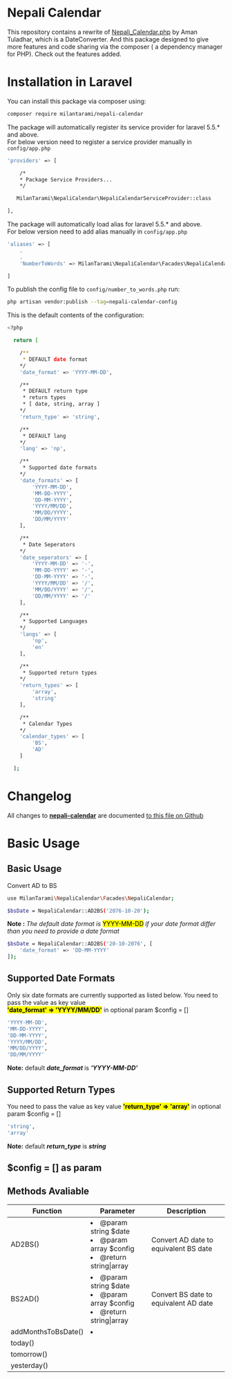 # Nepali Calendar

This repository contains a rewrite of <a href="https://github.com/amant/Nepali-Date-Convert/blob/master/php/nepali_calendar.php">Nepali_Calendar.php</a> by Aman Tuladhar, which is a DateConverter. And this package designed to give more features and code sharing via the composer ( a dependency manager for PHP). Check out the features added.

# Installation in Laravel

You can install this package via composer using:

```bash
composer require milantarami/nepali-calendar
```

The package will automatically register its service provider for laravel 5.5.\* and above. <br>
For below version need to register a service provider manually in <code>config/app.php</code>

```bash
'providers' => [

    /*
    * Package Service Providers...
    */

   MilanTarami\NepaliCalendar\NepaliCalendarServiceProvider::class

],
```

The package will automatically load alias for laravel 5.5.\* and above. <br>
For below version need to add alias manually in <code>config/app.php</code>

```bash
'aliases' => [
    .
    .
    'NumberToWords' => MilanTarami\NepaliCalendar\Facades\NepaliCalendar::class,

]
```

To publish the config file to <code>config/number_to_words.php</code> run:

```bash
php artisan vendor:publish --tag=nepali-calendar-config
```

This is the default contents of the configuration:

```bash
<?php

  return [

    /**
     * DEFAULT date format
    */
    'date_format' => 'YYYY-MM-DD',

    /**
     * DEFAULT return type
     * return types
     * [ date, string, array ]
    */
    'return_type' => 'string',

    /**
     * DEFAULT lang
    */
    'lang' => 'np',

    /**
     * Supported date formats
    */
    'date_formats' => [
        'YYYY-MM-DD',
        'MM-DD-YYYY',
        'DD-MM-YYYY',
        'YYYY/MM/DD',
        'MM/DD/YYYY',
        'DD/MM/YYYY'
    ],

    /**
     * Date Seperators
    */
    'date_seperators' => [
        'YYYY-MM-DD' => '-',
        'MM-DD-YYYY' => '-',
        'DD-MM-YYYY' => '-',
        'YYYY/MM/DD' => '/',
        'MM/DD/YYYY' => '/',
        'DD/MM/YYYY' => '/'
    ],

    /**
     * Supported Languages
    */
    'langs' => [
        'np',
        'en'
    ],

    /**
     * Supported return types
    */
    'return_types' => [
        'array',
        'string'
    ],

    /**
     * Calendar Types
    */
    'calendar_types' => [
        'BS',
        'AD'
    ]

  ];

```

# Changelog

All changes to <strong><a href="https://github.com/milantarami/nepali-calendar">nepali-calendar</a></strong> are documented <a href="https://github.com/milantarami/nepali-calendar/blob/master/CHANGELOG.md">to this file on Github</a>

# Basic Usage

## Basic Usage

Convert AD to BS

```bash
use MilanTarami\NepaliCalendar\Facades\NepaliCalendar;

$bsDate = NepaliCalendar::AD2BS('2076-10-20');
```

<strong>Note :</strong> <i>The default date format is</i> <mark>YYYY-MM-DD</mark> <i> if your date format differ than you need to provide a date format</i>
</i>

```bash
$bsDate = NepaliCalendar::AD2BS('20-10-2076', [
    'date_format' => 'DD-MM-YYYY'
]);
```

## Supported Date Formats

Only six date formats are currently supported as listed below. You need to pass the value as key value<br/><mark><b>'date_format' => 'YYYY/MM/DD'</b></mark> in optional param \$config = []

```bash
'YYYY-MM-DD',
'MM-DD-YYYY',
'DD-MM-YYYY',
'YYYY/MM/DD',
'MM/DD/YYYY',
'DD/MM/YYYY'
```

<strong>Note:</strong> default <i><b> date_format </b></i> is <i><b>'YYYY-MM-DD'</b></i>

## Supported Return Types

You need to pass the value as key value <mark><b>'return_type' => 'array'</b></mark> in optional param \$config = []

```bash
'string',
'array'
```

<strong>Note:</strong> default <i><b> return_type </b></i> is <i><b>string</b></i>

## \$config = [] as param

## Methods Avaliable

<table width="100">
    <thead>
        <tr>
            <th>Function</th>
            <th>Parameter</th>
            <th>Description</th>
        </tr>
    </thead>
    <tbody>
        <tr>
            <td>AD2BS()</td>
            <td>
                <li>@param string $date</li>
                <li>@param array $config</li>
                <li>@return string|array </li>
            </td>
            <td>
                Convert AD date to equivalent BS date
            </td>
        </tr>
        <tr>
            <td>BS2AD()</td>
            <td>
                <li>@param string $date</li>
                <li>@param array $config</li>
                <li>@return string|array </li>
            </td>
            <td>
                Convert BS date to equivalent AD date
            </td>
        </tr>
        <tr>
            <td>addMonthsToBsDate()</td>
            <td>
                <li></li>
            </td>
            <td></td>
        </tr>
        <tr>
            <td>today()</td>
            <td></td>
            <td></td>
        </tr>
        <tr>
            <td>tomorrow()</td>
            <td></td>
            <td></td>
        </tr>
        <tr>
            <td>yesterday()</td>
            <td></td>
            <td></td>
        </tr>
    </tbody>
</table>
